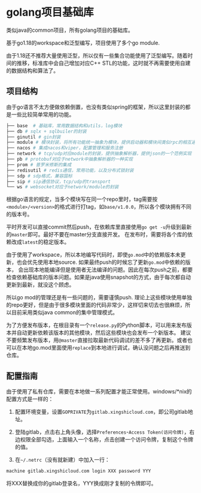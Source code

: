 # golang项目基础库

类似java的common项目，所有golang项目的基础库。

基于go1.18的workspace和泛型编写，项目使用了多个go module.

由于1.18还不推荐大量使用泛型，所以仅有一些集合功能使用了泛型编写。随着时间的推移，标准库中会自己增加对应C++ STL的功能，这时就不再需要使用自建的数据结构和算法了。

## 项目结构

由于go语言不太方便做依赖倒置，也没有类似spring的框架，所以这里封装的都是一些比较简单常用的功能。

```bash
├── base  # 基础库，常用数据结构和utils，log模块
├── db # sqlx + sqlbuiler的封装
├── ginutil # gin封装
├── module # 模块封装，将所有功能统一抽象为模块，提供启动器和模块间类似rpc的相互通信机制
├── nacos # 集成nacos和viper，配置管理和服务注册
├── network # tcp/udp对应module的封装，提供抽象解析器，提供json的一个范例实现
├── pb # protobuf对应于network中抽象解析器的一种实现
├── prom # 普罗米修斯的集成
├── redisutil # redis通信，常用功能，以及分布式锁封装
├── sdp # sdp格式，兼容国标
├── sip # sip通信协议，tcp/udp的transport
└── ws # websocket对应于network/module的封装
```

根据go语言的规定，当多个模块写在同一个repo里时，tag需要按`<module>/<version>`的格式进行打tag，如`base/v1.0.0`，所以各个模块拥有不同的版本号。

平时开发可以直接commit然后push，在依赖库里直接使用`go get -u`升级到最新的`master`即可。最好不要在master分支直接开发。
在发布时，需要将各个库的依赖改成`latest`的稳定版本。

由于使用了workspace，所以本地编写代码时，即使`go.mod`中的依赖版本未更新，也会优先使用本地source. 如果最终push的时候忘了更新`go.mod`中依赖的版本，
会出现本地能编译但是使用者无法编译的问题。因此在每次push之前，都要检查依赖基础库的版本问题。如果是java使用snapshot的方式，由于每次都自动更新到最新，就没这个顾虑。

所以go mod的管理还是有一些问题的，需要谨慎push. 理论上这些模块使用单独的repo更好，但是由于很多模块里面的代码非常少，这样切来切去也很麻烦，所以目前采用类似java common的集中管理模式。

为了方便发布版本，在根目录有一个`release.py`的Python脚本，可以用来发布版本并自动更新依赖该版本的其他模块，然后这些模块也会发布一个新版本。
建议不要频繁发布版本，用`@master`直接拉取最新代码调试的差不多了再更新。或者也可以在本地go.mod里面使用`replace`到本地进行调试，确认没问题之后再推送到仓库。

## 配置指南

由于使用了私有仓库，需要在本地做一系列配置才能正常使用。windows/*nix的配置方式是一样的：

1. 配置环境变量，设置`GOPRIVATE`为`gitlab.xingshicloud.com`，即公司gitlab地址。

2. 登陆gitlab，点击右上角头像，选择`Preferences`-`Access Token(访问令牌)`，右边权限全部勾选，上面输入一个名称，点击创建一个访问令牌，复制这个令牌的值。

3. 在`~/.netrc`（没有就新建）中加入一行：

```bash
machine gitlab.xingshicloud.com login XXX password YYY
```

将XXX替换成你的gitlab登录名，YYY换成刚才复制的令牌即可。